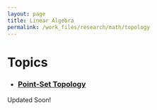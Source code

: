 ```yaml
---
layout: page
title: Linear Algebra
permalink: /work_files/research/math/topology
---
```


# Topics

* ### [Point-Set Topology](/work_files/research/math/manifolds)


Updated Soon!